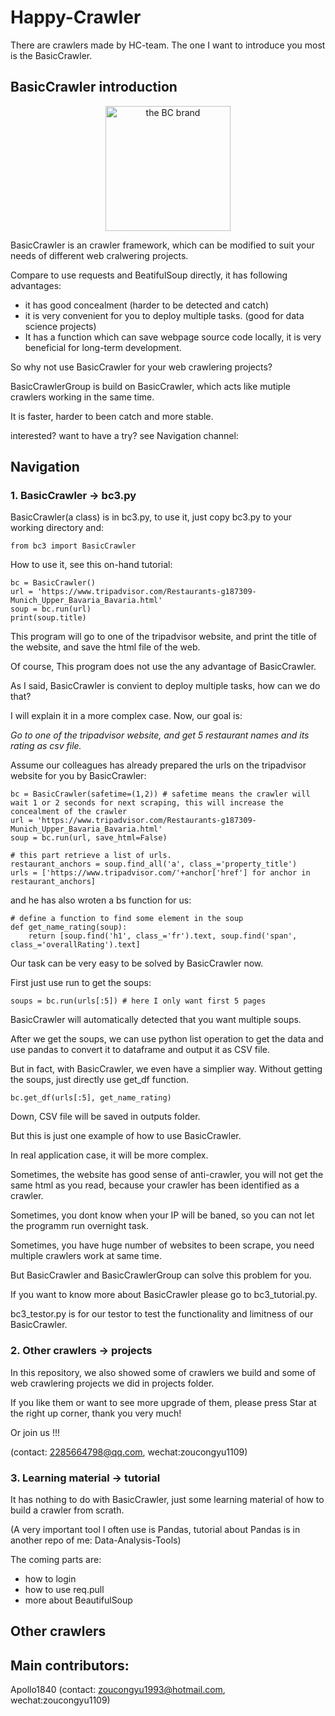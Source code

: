 # Happy-Crawler

There are crawlers made by HC-team. The one I want to introduce you most is the BasicCrawler.

## BasicCrawler introduction

<p align="center"> 
    <img src="https://i.screenshot.net/4wxdjc3" alt="the BC brand" width="200" height="200">
</p>

BasicCrawler is an crawler framework, which can be modified to suit your needs of different web cralwering projects. 

Compare to use requests and BeatifulSoup directly, it has following advantages:

* it has good concealment (harder to be detected and catch)
* it is very convenient for you to deploy multiple tasks. (good for data science projects)
* It has a function which can save webpage source code locally, it is very beneficial for long-term development.

So why not use BasicCrawler for your web crawlering projects?

BasicCrawlerGroup is build on BasicCrawler, which acts like mutiple crawlers working in the same time. 

It is faster, harder to been catch and more stable.

interested? want to have a try? see Navigation channel:

## Navigation

### 1. BasicCrawler -> bc3.py

BasicCrawler(a class) is in bc3.py, to use it, just copy bc3.py to your working directory and:

    from bc3 import BasicCrawler

How to use it, see this on-hand tutorial:

    bc = BasicCrawler()
    url = 'https://www.tripadvisor.com/Restaurants-g187309-Munich_Upper_Bavaria_Bavaria.html'
    soup = bc.run(url)
    print(soup.title)

This program will go to one of the tripadvisor website, and print the title of the website, and save the html file of the web.

Of course, This program does not use the any advantage of BasicCrawler.

As I said, BasicCrawler is convient to deploy multiple tasks, how can we do that?

I will explain it in a more complex case. Now, our goal is:

<i>Go to one of the tripadvisor website, and get 5 restaurant names and its rating as csv file.</i>

Assume our colleagues has already prepared the urls on the tripadvisor website for you by BasicCrawler:

    bc = BasicCrawler(safetime=(1,2)) # safetime means the crawler will wait 1 or 2 seconds for next scraping, this will increase the concealment of the crawler
    url = 'https://www.tripadvisor.com/Restaurants-g187309-Munich_Upper_Bavaria_Bavaria.html'
    soup = bc.run(url, save_html=False)
    
    # this part retrieve a list of urls.
    restaurant_anchors = soup.find_all('a', class_='property_title')
    urls = ['https://www.tripadvisor.com/'+anchor['href'] for anchor in restaurant_anchors]

and he has also wroten a bs function for us:

    # define a function to find some element in the soup
    def get_name_rating(soup):
        return [soup.find('h1', class_='fr').text, soup.find('span', class_='overallRating').text]

Our task can be very easy to be solved by BasicCrawler now. 

First just use run to get the soups:

    soups = bc.run(urls[:5]) # here I only want first 5 pages

BasicCrawler will automatically detected that you want multiple soups. 

After we get the soups, we can use python list operation to get the data and use pandas to convert it to dataframe and output it as CSV file.

But in fact, with BasicCrawler, we even have a simplier way. Without getting the soups, just directly use get_df function.

    bc.get_df(urls[:5], get_name_rating)

Down, CSV file will be saved in outputs folder. 

But this is just one example of how to use BasicCrawler.

In real application case, it will be more complex.

Sometimes, the website has good sense of anti-crawler, you will not get the same html as you read, because your crawler has been identified as a crawler.

Sometimes, you dont know when your IP will be baned, so you can not let the programm run overnight task.

Sometimes, you have huge number of websites to been scrape, you need multiple crawlers work at same time.

But BasicCrawler and BasicCrawlerGroup can solve this problem for you.

If you want to know more about BasicCrawler please go to bc3_tutorial.py.

bc3_testor.py is for our testor to test the functionality and limitness of our BasicCrawler.

### 2. Other crawlers -> projects

In this repository, we also showed some of crawlers we build and some of web crawlering projects we did in projects folder. 

If you like them or want to see more upgrade of them, please press Star at the right up corner, thank you very much!

Or join us !!! 

(contact: 2285664798@qq.com, wechat:zoucongyu1109) 

### 3. Learning material -> tutorial

It has nothing to do with BasicCrawler, just some learning material of how to build a crawler from scrath.

(A very important tool I often use is Pandas, tutorial about Pandas is in another repo of me: Data-Analysis-Tools)

The coming parts are:
* how to login
* how to use req.pull
* more about BeautifulSoup

 
## Other crawlers





## Main contributors:
Apollo1840 (contact: zoucongyu1993@hotmail.com, wechat:zoucongyu1109)

